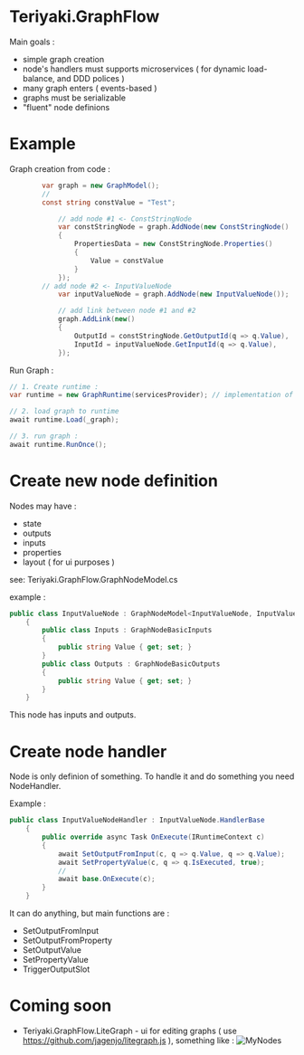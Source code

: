 # Teriyaki.GraphFlow
Main goals :
- simple graph creation 
- node's handlers must supports microservices ( for dynamic load-balance, and DDD polices )
- many graph enters ( events-based )
- graphs must be serializable
- "fluent" node definions

# Example
Graph creation from code :
``` C#
	    var graph = new GraphModel();
	    //
	    const string constValue = "Test";

            // add node #1 <- ConstStringNode
            var constStringNode = graph.AddNode(new ConstStringNode()
            {
                PropertiesData = new ConstStringNode.Properties()
                {
                    Value = constValue
                }
            });
	    // add node #2 <- InputValueNode
            var inputValueNode = graph.AddNode(new InputValueNode());

            // add link between node #1 and #2
            graph.AddLink(new()
            {
                OutputId = constStringNode.GetOutputId(q => q.Value),
                InputId = inputValueNode.GetInputId(q => q.Value),
            });
```

Run Graph : 
``` C#
// 1. Create runtime :
var runtime = new GraphRuntime(servicesProvider); // implementation of IServiceProvider <- you can use e.g. AutofacServiceProvider

// 2. load graph to runtime
await runtime.Load(_graph);

// 3. run graph :
await runtime.RunOnce();

```

# Create new node definition
Nodes may have : 
- state
- outputs
- inputs 
- properties 
- layout ( for ui purposes )

see: Teriyaki.GraphFlow.GraphNodeModel.cs

example : 
``` c#
public class InputValueNode : GraphNodeModel<InputValueNode, InputValueNode.Inputs, InputValueNode.Outputs>
    {
        public class Inputs : GraphNodeBasicInputs
        {
            public string Value { get; set; }
        }
        public class Outputs : GraphNodeBasicOutputs
        {
            public string Value { get; set; }
        }
    }
````

This node has inputs and outputs. 

# Create node handler
Node is only definion of something. To handle it and do something you need NodeHandler.

Example :
``` C#
public class InputValueNodeHandler : InputValueNode.HandlerBase
    {
        public override async Task OnExecute(IRuntimeContext c)
        {
            await SetOutputFromInput(c, q => q.Value, q => q.Value);
            await SetPropertyValue(c, q => q.IsExecuted, true);
            //
            await base.OnExecute(c);
        }
    }
```
It can do anything, but main functions are :
- SetOutputFromInput
- SetOutputFromProperty
- SetOutputValue
- SetPropertyValue
- TriggerOutputSlot

# Coming soon 
- Teriyaki.GraphFlow.LiteGraph - ui for editing graphs ( use https://github.com/jagenjo/litegraph.js ), something like : ![MyNodes](https://github.com/jagenjo/litegraph.js/raw/master/imgs/mynodes.png "MyNodes")

